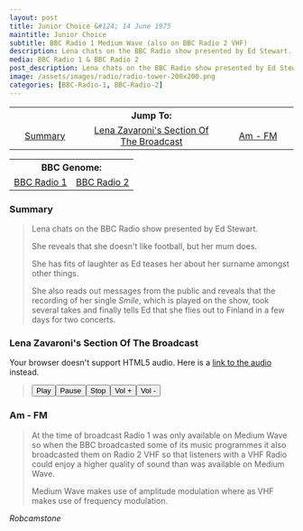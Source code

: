 ```yaml
---
layout: post
title: Junior Choice &#124; 14 June 1975
maintitle: Junior Choice
subtitle: BBC Radio 1 Medium Wave (also on BBC Radio 2 VHF)
description: Lena chats on the BBC Radio show presented by Ed Stewart.
media: BBC Radio 1 & BBC Radio 2
post_description: Lena chats on the BBC Radio show presented by Ed Stewart.
image: /assets/images/radio/radio-tower-200x200.png
categories: [BBC-Radio-1, BBC-Radio-2]
---
```


<table style="margin-bottom: 0;">
<tr align="center">
<th colspan="3">Jump To:</th>
</tr>

<tr align="center">
<td style="width:25%;"><a href="#summary">Summary</a></td>
<td style="width:50%;"><a href="#lena-zavaronis-section-of-the-broadcast">Lena Zavaroni's Section Of The Broadcast</a></td>
<td style="width:25%;"><a href="#am---fm">Am - FM</a></td>
</tr>
</table>

<table>
<tr align="center">
<th colspan="3">BBC Genome:</th>
</tr>

<tr align="center">
<td colspan="2" style="width:50%;"><a href="https://genome.ch.bbc.co.uk/schedules/radio1/england/1975-06-14#at-8.06">BBC Radio 1</a></td>
<td style="width:50%;"><a href="https://genome.ch.bbc.co.uk/schedules/radio2/england/1975-06-14#at-8.06">BBC Radio 2</a></td>
</tr>
</table>

### Summary
> Lena chats on the BBC Radio show presented by Ed Stewart.
>
> She reveals that she doesn't like football, but her mum does.
>
> She has fits of laughter as Ed teases her about her surname amongst other things.
>
> She also reads out messages from the public and reveals that the recording of her single <i>Smile</i>, which is played on the show, took several takes and finally tells Ed that she flies out to Finland in a few days for two concerts.

### Lena Zavaroni's Section Of The Broadcast

<audio id="player" src="/assets/media/1975-06-14-Junior-Choice.mp3" type="audio/mpeg"><p>Your browser doesn't support HTML5 audio. Here is a <a href="/assets/media/1975-06-14-Junior-Choice.mp3">link to the audio</a> instead.</p></audio>
<blockquote>
  <div><button onclick="document.getElementById('player').play()">Play</button><button onclick="document.getElementById('player').pause()">Pause</button><button onclick="document.getElementById('player').pause(); document.getElementById('player').currentTime = 0;">Stop</button><button onclick="document.getElementById('player').volume += 0.1">Vol +</button><button onclick="document.getElementById('player').volume -= 0.1">Vol -</button></div>
</blockquote>

### Am - FM
> At the time of broadcast Radio 1 was only available on Medium Wave so when the BBC broadcasted some of its music programmes it also broadcasted them on Radio 2 VHF so that listeners with a VHF Radio could enjoy a higher quality of sound than was available on Medium Wave.
>
> Medium Wave makes use of amplitude modulation where as VHF makes use of frequency modulation.

<cite>Robcamstone</cite>

